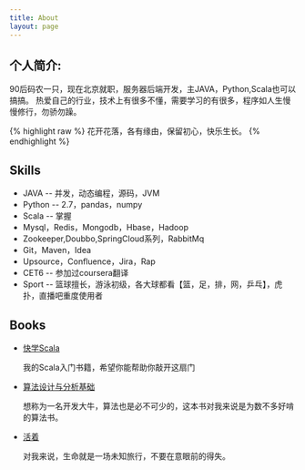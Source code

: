 ```yaml
---
title: About
layout: page
---
```

## 个人简介:

<p>90后码农一只，现在北京就职，服务器后端开发，主JAVA，Python,Scala也可以搞搞。
热爱自己的行业，技术上有很多不懂，需要学习的有很多，程序如人生慢慢修行，勿骄勿躁。</p>

{% highlight raw %}
花开花落，各有缘由，保留初心，快乐生长。
{% endhighlight %}

<h2>Skills</h2>

<ul class="skill-list">
	<li>JAVA -- 并发，动态编程，源码，JVM</li>
	<li>Python -- 2.7，pandas，numpy</li>
	<li>Scala -- 掌握</li>
	<li>Mysql，Redis，Mongodb，Hbase，Hadoop</li>
	<li>Zookeeper,Doubbo,SpringCloud系列，RabbitMq</li>
	<li>Git，Maven，Idea</li>
	<li>Upsource，Confluence，Jira，Rap</li>
	<li>CET6 -- 参加过coursera翻译</li>
	<li>Sport -- 篮球擅长，游泳初级，各大球都看【篮，足，排，网，乒乓】，虎扑，直播吧重度使用者</li>
</ul>

<h2>Books</h2>
<p><p>

<ul>
	<li>
	<a href="https://book.douban.com/subject/19971952/">快学Scala</a>
	<p>我的Scala入门书籍，希望你能帮助你敲开这扇门</p>
	</li>
	<li>
	<a href="https://book.douban.com/subject/26337727/">算法设计与分析基础</a>
	<p>想称为一名开发大牛，算法也是必不可少的，这本书对我来说是为数不多好啃的算法书。</p>
	</li>
	<li>
	<a href="https://book.douban.com/subject/4913064/">活着</a>
	<p>对我来说，生命就是一场未知旅行，不要在意眼前的得失。</p>
	</li>
</ul>
